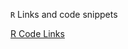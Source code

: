 `R` Links and code snippets

[R Code Links](https://raw.githack.com/WendyAnthony/Code_Each_Day/master/My_Code/R_Code/R_Stats_Links.html)
